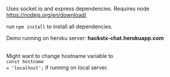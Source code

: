 Uses socket.io and express dependencies. Requires node https://nodejs.org/en/download/

run <code>npm install</code> to install all dependencies. 

Demo running on heroku server: <b>hackstx-chat.herokuapp.com</b></br></br>

Might want to change hostname variable to </br> <code>const hostname = 'localhost';</code> if running on local server.
